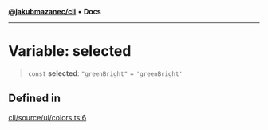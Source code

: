 [**@jakubmazanec/cli**](../../../README.md) • **Docs**

---

# Variable: selected

> `const` **selected**: `"greenBright"` = `'greenBright'`

## Defined in

[cli/source/ui/colors.ts:6](https://github.com/jakubmazanec/tools/blob/28bd44b020b25cf8f9b96b5a385bb7c918cf32ab/packages/cli/source/ui/colors.ts#L6)
